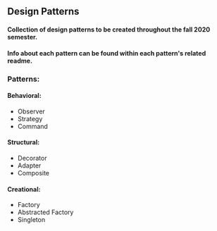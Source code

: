 ## Design Patterns
#### Collection of design patterns to be created throughout the fall 2020 semester.
#### Info about each pattern can be found within each pattern's related readme.

### **Patterns**:
#### **Behavioral:**
* Observer
* Strategy
* Command

#### **Structural:**
* Decorator
* Adapter
* Composite

#### **Creational:**
* Factory
* Abstracted Factory
* Singleton
